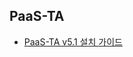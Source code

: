 ## PaaS-TA

- [PaaS-TA v5.1 설치 가이드](https://github.com/PaaS-TA/Guide-5.0-Ravioli/blob/v5.1/install-guide/paasta/PAAS-TA_CORE_INSTALL_GUIDE_V5.0.md)

